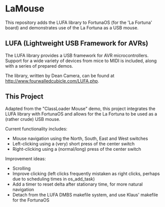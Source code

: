# LaMouse
This repository adds the LUFA library to FortunaOS (for the 'La Fortuna' board) and demonstrates use of the La Fortuna as a USB mouse.

## LUFA (Lightweight USB Framework for AVRs)
The LUFA library provides a USB framework for AVR microcontrollers. Support for a wide variety of devices from mice to MIDI is included, along with a series of prepared demos.

The library, written by Dean Camera, can be found at http://www.fourwalledcubicle.com/LUFA.php.

## This Project
Adapted from the "ClassLoader Mouse" demo, this project integrates the LUFA library with FortunaOS and allows for the La Fortuna to be used as a (rather crude) USB mouse. 

Current functionality includes:
- Mouse navigation using the North, South, East and West switches
- Left-clicking using a (very) short press of the center switch
- Right-clicking using a (normal/long) press of the center switch

Improvement ideas:
- Scrolling
- Improve clicking (left clicks frequently mistaken as right clicks, perhaps due to scheduling times in os_add_task)
- Add a timer to reset delta after stationary time, for more natural navigation
- Detach from the LUFA DMBS makefile system, and use Klaus' makefile for the FortunaOS


